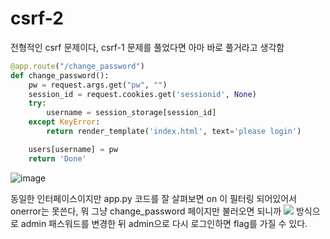 # csrf-2

전형적인 csrf 문제이다, csrf-1 문제를 풀었다면 아마 바로 풀거라고 생각함

``` python
@app.route("/change_password")
def change_password():
    pw = request.args.get("pw", "")
    session_id = request.cookies.get('sessionid', None)
    try:
        username = session_storage[session_id]
    except KeyError:
        return render_template('index.html', text='please login')

    users[username] = pw
    return 'Done'
```
![image](https://github.com/user-attachments/assets/6dc99c7a-2282-4157-bb4e-b0d6a80ce07a)

동일한 인터페이스이지만 app.py 코드를 잘 살펴보면 on 이 필터링 되어있어서 onerror는 못쓴다, 뭐 그냥 change_password 페이지만 불러오면 되니까 <img src={payload} ></img> 방식으로 admin 패스워드를 변경한 뒤 admin으로 다시 로그인하면 flag를 가질 수 있다.
